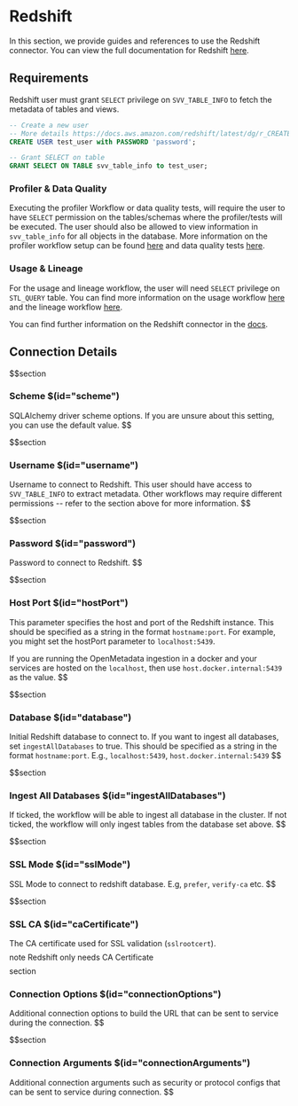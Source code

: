 # Redshift
In this section, we provide guides and references to use the Redshift connector. You can view the full documentation for Redshift [here](https://docs.open-metadata.org/connectors/database/redshift).

## Requirements

Redshift user must grant `SELECT` privilege on `SVV_TABLE_INFO` to fetch the metadata of tables and views.

```sql
-- Create a new user
-- More details https://docs.aws.amazon.com/redshift/latest/dg/r_CREATE_USER.html
CREATE USER test_user with PASSWORD 'password';

-- Grant SELECT on table
GRANT SELECT ON TABLE svv_table_info to test_user;
```

### Profiler & Data Quality

Executing the profiler Workflow or data quality tests, will require the user to have `SELECT` permission on the tables/schemas where the profiler/tests will be executed. The user should also be allowed to view information in `svv_table_info` for all objects in the database. More information on the profiler workflow setup can be found [here](https://docs.open-metadata.org/connectors/ingestion/workflows/profiler) and data quality tests [here](https://docs.open-metadata.org/connectors/ingestion/workflows/data-quality).

### Usage & Lineage

For the usage and lineage workflow, the user will need `SELECT` privilege on `STL_QUERY` table. You can find more information on the usage workflow [here](https://docs.open-metadata.org/connectors/ingestion/workflows/usage) and the lineage workflow [here](https://docs.open-metadata.org/connectors/ingestion/workflows/lineage).

You can find further information on the Redshift connector in the [docs](https://docs.open-metadata.org/connectors/database/redshift).

## Connection Details

$$section
### Scheme $(id="scheme")
SQLAlchemy driver scheme options. If you are unsure about this setting, you can use the default value.
$$

$$section
### Username $(id="username")
Username to connect to Redshift. This user should have access to `SVV_TABLE_INFO` to extract metadata. Other workflows may require different permissions -- refer to the section above for more information.
$$

$$section
### Password $(id="password")
Password to connect to Redshift.
$$

$$section
### Host Port $(id="hostPort")
This parameter specifies the host and port of the Redshift instance. This should be specified as a string in the format `hostname:port`. For example, you might set the hostPort parameter to `localhost:5439`.

If you are running the OpenMetadata ingestion in a docker and your services are hosted on the `localhost`, then use `host.docker.internal:5439` as the value.
$$

$$section
### Database $(id="database")

Initial Redshift database to connect to. If you want to ingest all databases, set `ingestAllDatabases` to true. This should be specified as a string in the format `hostname:port`. E.g., `localhost:5439`, `host.docker.internal:5439`
$$

$$section
### Ingest All Databases $(id="ingestAllDatabases")
If ticked, the workflow will be able to ingest all database in the cluster. If not ticked, the workflow will only ingest tables from the database set above.
$$

$$section
### SSL Mode $(id="sslMode")
SSL Mode to connect to redshift database. E.g, `prefer`, `verify-ca` etc.
$$

$$section
### SSL CA $(id="caCertificate")
The CA certificate used for SSL validation (`sslrootcert`).
$$
$$note
Redshift only needs CA Certificate
$$
$$section
### Connection Options $(id="connectionOptions")
Additional connection options to build the URL that can be sent to service during the connection.
$$

$$section
### Connection Arguments $(id="connectionArguments")
Additional connection arguments such as security or protocol configs that can be sent to service during connection.
$$
